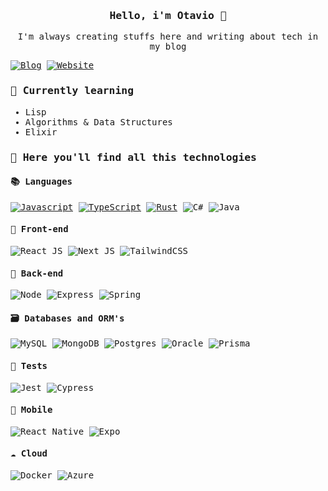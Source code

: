 <samp>
  <div align="center"> 
    <h3> Hello, i'm Otavio 👋 </h3>
    <p> I'm always creating stuffs here and writing about tech in my blog </p>
  </div>

  [![Blog](https://img.shields.io/badge/Website-blog.ocarmo.dev-blue?style=flat-square)](https://blog.ocarmo.dev)
  [![Website](https://img.shields.io/badge/Website-blog.ocarmo.dev-blue?style=flat-square)](https://ocarmo.dev)


  ### 🌱 Currently learning

  - Lisp
  - Algorithms & Data Structures
  - Elixir

  ### 🚀 Here you'll find all this technologies

  #### 📚 Languages
  [![Javascript](https://img.shields.io/badge/JAVASCRIPT-323330?style=for-the-badge&logo=javascript)](https://developer.mozilla.org/pt-BR/docs/Web/JavaScript)
  [![TypeScript](https://img.shields.io/badge/TypeScript-007ACC?style=for-the-badge&logo=typescript&logoColor=white)](https://typescriptlang.org)
  [![Rust](https://img.shields.io/badge/RUST-323330?style=for-the-badge&logo=rust)](https://www.rust-lang.org/pt-BR)
  ![C#](https://img.shields.io/badge/c%23-%23239120.svg?style=for-the-badge&logo=c-sharp&logoColor=white)
  ![Java](https://img.shields.io/badge/java-%23ED8B00.svg?style=for-the-badge&logo=openjdk&logoColor=white)

  #### 👀 Front-end
  ![React JS](https://img.shields.io/badge/React-20232A?style=for-the-badge&logo=react&logoColor=61DAFB)
  ![Next JS](https://img.shields.io/badge/Next-black?style=for-the-badge&logo=next.js&logoColor=white)
  ![TailwindCSS](https://img.shields.io/badge/tailwindcss-%2338B2AC.svg?style=for-the-badge&logo=tailwind-css&logoColor=white)

  #### 🧠 Back-end
  ![Node](https://img.shields.io/badge/Node.js-43853D?style=for-the-badge&logo=node.js&logoColor=white)
  ![Express](https://img.shields.io/badge/express-000000?style=for-the-badge&logo=express&logoColor=white)
  ![Spring](https://img.shields.io/badge/spring-%236DB33F.svg?style=for-the-badge&logo=spring&logoColor=white)

  #### 🗃️ Databases and ORM's
  ![MySQL](https://img.shields.io/badge/mysql-%2300f.svg?style=for-the-badge&logo=mysql&logoColor=white)
  ![MongoDB](https://img.shields.io/badge/MongoDB-%234ea94b.svg?style=for-the-badge&logo=mongodb&logoColor=white)
  ![Postgres](https://img.shields.io/badge/postgres-%23316192.svg?style=for-the-badge&logo=postgresql&logoColor=white)
  ![Oracle](https://img.shields.io/badge/Oracle-F80000?style=for-the-badge&logo=oracle&logoColor=white)
  ![Prisma](https://img.shields.io/badge/Prisma-3982CE?style=for-the-badge&logo=Prisma&logoColor=white)

  #### 📃 Tests
  ![Jest](https://img.shields.io/badge/-jest-%23C21325?style=for-the-badge&logo=jest&logoColor=white)
  ![Cypress](https://img.shields.io/badge/-cypress-%23E5E5E5?style=for-the-badge&logo=cypress&logoColor=058a5e)

  #### 📱 Mobile
  ![React Native](https://img.shields.io/badge/react_native-%2320232a.svg?style=for-the-badge&logo=react&logoColor=%2361DAFB)
  ![Expo](https://img.shields.io/badge/expo-1C1E24?style=for-the-badge&logo=expo&logoColor=#D04A37)

  #### ☁ Cloud
  ![Docker](https://img.shields.io/badge/docker-%230db7ed.svg?style=for-the-badge&logo=docker&logoColor=white)
  ![Azure](https://img.shields.io/badge/azure-%230072C6.svg?style=for-the-badge&logo=microsoftazure&logoColor=white)
</samp>
